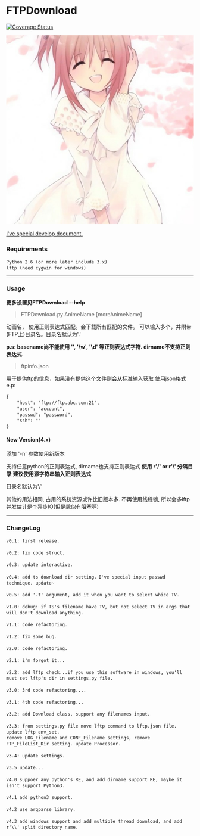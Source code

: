 ﻿FTPDownload
===========

   [![Coverage Status](https://coveralls.io/repos/LittleKey/FTPDownload/badge.svg)](https://coveralls.io/r/LittleKey/FTPDownload)

   [![LittleKey](https://github.com/LittleKey/gallery/blob/master/MyPic.png?raw=true)](https://github.com/LittleKey)

   [I've special develop document.](https://github.com/LittleKey/FTPDownload/blob/master/src/README.md)



### Requirements

    Python 2.6 (or more later include 3.x)
    lftp (need cygwin for windows)

------------------------
### Usage

   **更多设置见FTPDownload --help**

   > FTPDownload.py AnimeName [moreAnimeName]

   动画名， 使用正则表达式匹配。会下载所有匹配的文件。
   可以输入多个，并附带(FTP上)目录名。目录名默认为'.'

   **p.s: basename尚不能使用 '\', '\w', '\d' 等正则表达式字符. dirname不支持正则表达式.**

  > ftpinfo.json

   用于提供ftp的信息，如果没有提供这个文件则会从标准输入获取
   使用json格式 e.p:

    {
        "host": "ftp://ftp.abc.com:21",
        "user": "account",
        "passwd": "password",
        "ssh": ""
    }

#### New Version(4.x)

   添加 '-n' 参数使用新版本

   支持任意python的正则表达式, dirname也支持正则表达式
   **使用 r'/' or r'\\' 分隔目录**
   **建议使用源字符串输入正则表达式**

   目录名默认为'/'

   其他的用法相同, 占用的系统资源或许比旧版本多.
   不再使用线程锁, 所以会多lftp并发估计是个异步IO(但是貌似有阻塞啊)

------------------------
### ChangeLog

    v0.1: first release.

    v0.2: fix code struct.

    v0.3: update interactive.

    v0.4: add ts download dir setting，I've special input passwd technique. update~

    v0.5: add '-t' argument, add it when you want to select whice TV.

    v1.0: debug: if TS's filename have TV, but not select TV in args that will don't download anything.

    v1.1: code refactoring.

    v1.2: fix some bug.

    v2.0: code refactoring.

    v2.1: i'm forgot it...

    v2.2: add lftp check...if you use this software in windows, you'll must set lftp's dir in settings.py file.

    v3.0: 3rd code refactoring....

    v3.1: 4th code refactoring...

    v3.2: add Download class, support any filenames input.

    v3.3: from settings.py file move lftp command to lftp.json file. update lftp env_set.
    remove LOG_Filename and CONF_Filename settings, remove FTP_FileList_Dir setting. update Processor.

    v3.4: update settings.

    v3.5 update...

    v4.0 suppoer any python's RE, and add dirname support RE, maybe it isn't support Python3.

    v4.1 add python3 support.

    v4.2 use argparse library.

    v4.3 add windows support and add multiple thread download, and add r'\\' split directory name.


